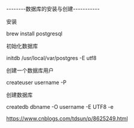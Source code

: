--------数据库的安装与创建-----------

安装

brew install postgresql  

初始化数据库

initdb /usr/local/var/postgres -E utf8

创建一个数据库用户

createuser username -P

创建数据库

createdb dbname -O username -E UTF8 -e 

https://www.cnblogs.com/tdsun/p/8625249.html
